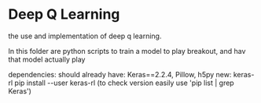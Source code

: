 # Deep Q Learning

the use and implementation of deep q learning.

In this folder are python scripts to train a model to play breakout,
and hav that model actually play

dependencies: 
	should already have: Keras==2.2.4, Pillow, h5py
	new: keras-rl
	pip install --user keras-rl
	(to check version easily use 'pip list | grep Keras')



